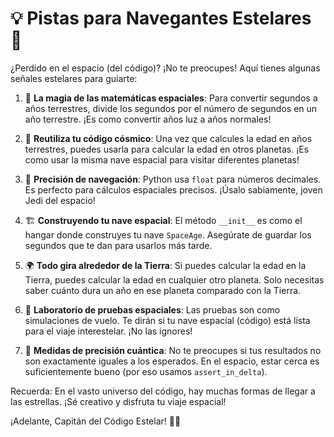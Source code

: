 # 💡 Pistas para Navegantes Estelares 🌠

¿Perdido en el espacio (del código)? ¡No te preocupes! Aquí tienes algunas señales estelares para guiarte:

1. 🧮 **La magia de las matemáticas espaciales**:
   Para convertir segundos a años terrestres, divide los segundos por el número de segundos en un año terrestre. ¡Es
   como convertir años luz a años normales!

2. 🔄 **Reutiliza tu código cósmico**:
   Una vez que calcules la edad en años terrestres, puedes usarla para calcular la edad en otros planetas. ¡Es como usar
   la misma nave espacial para visitar diferentes planetas!

3. 🎯 **Precisión de navegación**:
   Python usa `float` para números decimales. Es perfecto para cálculos espaciales precisos. ¡Úsalo sabiamente, joven
   Jedi del espacio!

4. 🏗️ **Construyendo tu nave espacial**:
   El método `__init__` es como el hangar donde construyes tu nave `SpaceAge`. Asegúrate de guardar los segundos que te
   dan para usarlos más tarde.

5. 🌍 **Todo gira alrededor de la Tierra**:
   Si puedes calcular la edad en la Tierra, puedes calcular la edad en cualquier otro planeta. Solo necesitas saber
   cuánto dura un año en ese planeta comparado con la Tierra.

6. 🧪 **Laboratorio de pruebas espaciales**:
   Las pruebas son como simulaciones de vuelo. Te dirán si tu nave espacial (código) está lista para el viaje
   interestelar. ¡No las ignores!

7. 📏 **Medidas de precisión cuántica**:
   No te preocupes si tus resultados no son exactamente iguales a los esperados. En el espacio, estar cerca es
   suficientemente bueno (por eso usamos `assert_in_delta`).

Recuerda: En el vasto universo del código, hay muchas formas de llegar a las estrellas. ¡Sé creativo y disfruta tu viaje
espacial!

¡Adelante, Capitán del Código Estelar! 🚀🌌